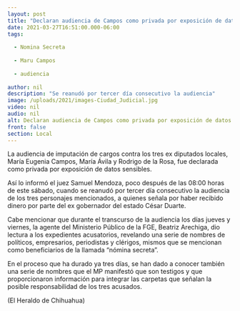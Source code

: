 ```yaml
---
layout: post
title: "Declaran audiencia de Campos como privada por exposición de datos"
date: 2021-03-27T16:51:00.000-06:00
tags:
  
  - Nomina Secreta
  
  - Maru Campos
  
  - audiencia
  
author: nil
description: "Se reanudó por tercer día consecutivo la audiencia"
image: /uploads/2021/images-Ciudad_Judicial.jpg
video: nil
audio: nil
alt: Declaran audiencia de Campos como privada por exposición de datos
front: false
section: Local
---
```


La audiencia de imputación de cargos contra los tres ex diputados locales, María Eugenia Campos, María Ávila y Rodrigo de la Rosa, fue declarada como privada por exposición de datos sensibles.

Así lo informó el juez Samuel Mendoza, poco después de las 08:00 horas de este sábado, cuando se reanudó por tercer día consecutivo la audiencia de los tres personajes mencionados, a quienes señala por haber recibido dinero por parte del ex gobernador del estado César Duarte.

Cabe mencionar que durante el transcurso de la audiencia los días jueves y viernes, la agente del Ministerio Público de la FGE, Beatriz Arechiga, dio lectura a los expedientes acusatorios, revelando una serie de nombres de políticos, empresarios, periodistas y clérigos, mismos que se mencionan como beneficiarios de la llamada “nómina secreta”.

En el proceso que ha durado ya tres días, se han dado a conocer también una serie de nombres que el MP manifestó que son testigos y que proporcionaron información para integrar las carpetas que señalan la posible responsabilidad de los tres acusados.

(El Heraldo de Chihuahua)